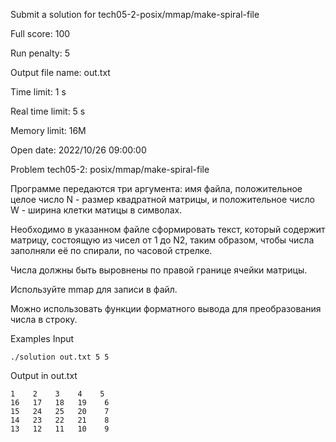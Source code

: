 Submit a solution for tech05-2-posix/mmap/make-spiral-file

Full score:	100

Run penalty:	5

Output file name:	out.txt

Time limit:	1 s

Real time limit:	5 s

Memory limit:	16M

Open date:	2022/10/26 09:00:00

Problem tech05-2: posix/mmap/make-spiral-file

Программе передаются три аргумента: имя файла, положительное целое число N - размер квадратной матрицы, и положительное число W - ширина клетки матицы в символах.

Необходимо в указанном файле сформировать текст, который содержит матрицу, состоящую из чисел от 1 до N2, таким образом, чтобы числа заполняли её по спирали, по часовой стрелке.

Числа должны быть выровнены по правой границе ячейки матрицы.

Используйте mmap для записи в файл.

Можно использовать функции форматного вывода для преобразования числа в строку.

Examples
Input
```
./solution out.txt 5 5
```
Output in out.txt
```
1    2    3    4    5
16   17   18   19    6
15   24   25   20    7
14   23   22   21    8
13   12   11   10    9
   ```